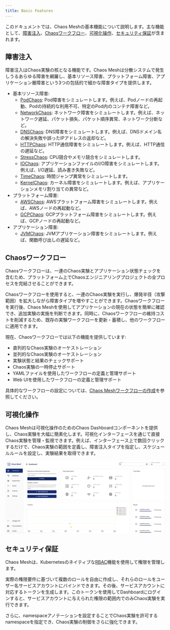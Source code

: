 ```yaml
---
title: Basic Features
---
```


このドキュメントでは、Chaos Meshの基本機能について説明します。主な機能として、[障害注入](#fault-injection)、[Chaosワークフロー](#chaos-workflows)、[可視化操作](#visualized-operations)、[セキュリティ保証](#security-guarantees)が含まれます。

## 障害注入

障害注入はChaos実験の核となる機能です。Chaos Meshは分散システムで発生しうるあらゆる障害を網羅し、基本リソース障害、プラットフォーム障害、アプリケーション層障害という3つの包括的で細かな障害タイプを提供します。

- 基本リソース障害:
  - [PodChaos](simulate-pod-chaos-on-kubernetes.md): Pod障害をシミュレートします。例えば、Podノードの再起動、Podの持続的な利用不可、特定のPod内のコンテナ障害など。
  - [NetworkChaos](simulate-network-chaos-on-kubernetes.md): ネットワーク障害をシミュレートします。例えば、ネットワーク遅延、パケット損失、パケット順序異常、ネットワーク分断など。
  - [DNSChaos](simulate-dns-chaos-on-kubernetes.md): DNS障害をシミュレートします。例えば、DNSドメイン名の解決失敗や誤ったIPアドレスの返却など。
  - [HTTPChaos](simulate-http-chaos-on-kubernetes.md): HTTP通信障害をシミュレートします。例えば、HTTP通信の遅延など。
  - [StressChaos](simulate-heavy-stress-on-kubernetes.md): CPU競合やメモリ競合をシミュレートします。
  - [IOChaos](simulate-io-chaos-on-kubernetes.md): アプリケーションファイルのI/O障害をシミュレートします。例えば、I/O遅延、読み書き失敗など。
  - [TimeChaos](simulate-time-chaos-on-kubernetes.md): 時間ジャンプ異常をシミュレートします。
  - [KernelChaos](simulate-kernel-chaos-on-kubernetes.md): カーネル障害をシミュレートします。例えば、アプリケーションメモリ割り当ての異常など。
- プラットフォーム障害:
  - [AWSChaos](simulate-aws-chaos.md): AWSプラットフォーム障害をシミュレートします。例えば、AWSノードの再起動など。
  - [GCPChaos](simulate-gcp-chaos.md): GCPプラットフォーム障害をシミュレートします。例えば、GCPノードの再起動など。
- アプリケーション障害:
  - [JVMChaos](simulate-jvm-application-chaos.md): JVMアプリケーション障害をシミュレートします。例えば、関数呼び出しの遅延など。

## Chaosワークフロー

Chaosワークフローは、一連のChaos実験とアプリケーション状態チェックを含むため、プラットフォーム上でChaosエンジニアリングプロジェクトの全プロセスを完結させることができます。

Chaosワークフローを使用すると、一連のChaos実験を実行し、爆発半径（攻撃範囲）を拡大しながら障害タイプを増やすことができます。Chaosワークフローを実行後、Chaos Meshを使用してアプリケーションの現在の状態を簡単に確認でき、追加実験の実施を判断できます。同時に、Chaosワークフローの維持コストを削減するため、既存の実験ワークフローを更新・蓄積し、他のワークフローに適用できます。

現在、Chaosワークフローでは以下の機能を提供しています:

- 直列的なChaos実験のオーケストレーション
- 並列的なChaos実験のオーケストレーション
- 実験状態と結果のチェックサポート
- Chaos実験の一時停止サポート
- YAMLファイルを使用したワークフローの定義と管理サポート
- Web UIを使用したワークフローの定義と管理サポート

具体的なワークフローの設定については、[Chaos Meshワークフローの作成](create-chaos-mesh-workflow.md)を参照してください。

## 可視化操作

Chaos Meshは可視化操作のためのChaos Dashboardコンポーネントを提供し、Chaos実験を大幅に簡素化します。可視化インターフェースを通じて直接Chaos実験を管理・監視できます。例えば、インターフェース上で数回クリックするだけで、Chaos実験の範囲を定義し、障害注入タイプを指定し、スケジュールルールを設定し、実験結果を取得できます。

![Chaosワークフロー](img/dashboard-overview.png)

## セキュリティ保証

Chaos Meshは、Kubernetesのネイティブな[RBAC](https://kubernetes.io/docs/reference/access-authn-authz/rbac/)機能を使用して権限を管理します。

実際の権限要件に基づいて複数のロールを自由に作成し、それらのロールをユーザー名サービスアカウントにバインドできます。その後、サービスアカウントに対応するトークンを生成します。このトークンを使用してDashboardにログインすると、サービスアカウントに与えられた権限の範囲内でのみChaos実験を実行できます。

さらに、namespaceアノテーションを設定することでChaos実験を許可するnamespaceを指定でき、Chaos実験の制御をさらに強化できます。